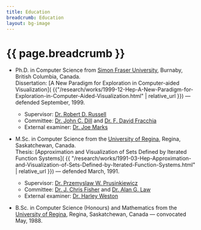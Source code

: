 ```yaml
---
title: Education
breadcrumb: Education
layout: bg-image
---
```

<div class="bg-light mb-2 p-3">
  <h1>
    {{ page.breadcrumb }}
  </h1>
</div>

* Ph.D. in Computer Science from [Simon Fraser University](https://www.sfu.ca/),
  Burnaby, British Columbia, Canada.<br />
  Dissertation: [A New Paradigm for Exploration in Computer-aided Visualization]( {{"/research/works/1999-12-Hep-A-New-Paradigm-for-Exploration-in-Computer-Aided-Visualization.html" | relative_url }}) &mdash;
  defended September, 1999.
  * Supervisor: [Dr. Robert D. Russell](https://en.wikipedia.org/wiki/Robert_D._Russell)
  * Committee: [Dr. John C. Dill](https://www.sfu.ca/siat/people/faculty/john-dill.html)
  and [Dr. F. David Fracchia](https://thecdm.ca/people/faculty/dr-dave-fracchia)
  * External examiner: [Dr. Joe Marks](https://hcii.cmu.edu/people/joe-marks)

* M.Sc. in Computer Science from the [University of Regina](https://www.uregina.ca),
  Regina, Saskatchewan, Canada.<br />
	Thesis: [Approximation and Visualization of Sets Defined by Iterated Function Systems]( {{ "/research/works/1991-03-Hep-Approximation-and-Visualization-of-Sets-Defined-by-Iterated-Function-Systems.html" | relative_url }}) &mdash;
  defended March, 1991.
  * Supervisor: [Dr. Przemyslaw W. Prusinkiewicz]( https://en.wikipedia.org/wiki/Przemys%C5%82aw_Prusinkiewicz)
  * Committee: [Dr. J. Chris Fisher]( https://www.tandfonline.com/doi/abs/10.1080/00029890.1985.11971529)
  and [Dr. Alan G. Law]( https://www.amazon.ca/Theory-Approximation-Applications-Alan-Law/dp/0124389503)
  * External examiner: [Dr. Harley Weston]( http://www.smts.ca/spotlight-profession-dr-harley-weston/)

* B.Sc. in Computer Science (Honours) and Mathematics from the
  [University of Regina](https://www.uregina.ca),
  Regina, Saskatchewan, Canada &mdash; convocated May, 1988.
